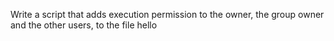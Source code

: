 Write a script that adds execution permission to the owner, the group owner and the other users, to the file hello 
